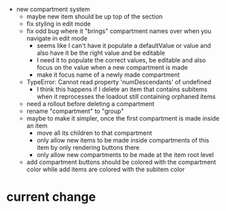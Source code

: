 - new compartment system
   - maybe new item should be up top of the section
   - fix styling in edit mode
   - fix odd bug where it "brings" compartment names over when you navigate in edit mode
     - seems like I can't have it populate a defaultValue or value and also have it be the right value and be editable
     - I need it to populate the correct values, be editable and also focus on the value when a new compartment is made
     - make it focus name of a newly made compartment
   - TypeError: Cannot read property 'numDescendants' of undefined
     - I think this happens if I delete an item that contains subitems when it reprocesses the loadout still containing orphaned items
   - need a rollout before deleting a compartment
  - rename "compartment" to "group"
  - maybe to make it simpler, once the first compartment is made inside an item
    - move all its children to that compartment
    - only allow new items to be made inside compartments of this item by only rendering buttons there
    - only allow new compartments to be made at the item root level
  - add compartment buttons should be colored with the compartment color while add items are colored with the subitem color

# current change

